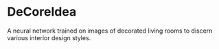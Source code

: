 # DeCoreIdea
A neural network trained on images of decorated living rooms to discern various interior design styles.
